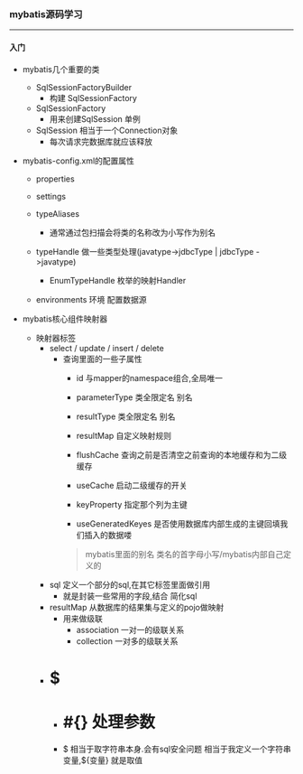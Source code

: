 
### mybatis源码学习
---

#### 入门
+ mybatis几个重要的类
	+ SqlSessionFactoryBuilder
		+ 构建 SqlSessionFactory
	+ SqlSessionFactory
		+ 用来创建SqlSession 单例
	+ SqlSession 相当于一个Connection对象
		+ 每次请求完数据库就应该释放

+ mybatis-config.xml的配置属性
	+ properties
	
	+ settings 
	+ typeAliases  
		+ 通常通过包扫描会将类的名称改为小写作为别名
	+ typeHandle 做一些类型处理(javatype->jdbcType | jdbcType ->javatype)
		+ EnumTypeHandle 枚举的映射Handler
	+ environments 环境 配置数据源
	
+ mybatis核心组件映射器
	+ 映射器标签
		+ select / update / insert / delete
			+ 查询里面的一些子属性
				+ id 与mapper的namespace组合,全局唯一
				+ parameterType  类全限定名  别名
				+ resultType     类全限定名  别名
				+ resultMap      自定义映射规则
				+ flushCache     查询之前是否清空之前查询的本地缓存和为二级缓存
				+ useCache       启动二级缓存的开关  
				
				+ keyProperty    指定那个列为主键
				+ useGeneratedKeyes   是否使用数据库内部生成的主键回填我们插入的数据喽
				> mybatis里面的别名 类名的首字母小写/mybatis内部自己定义的 
		+ sql 定义一个部分的sql,在其它标签里面做引用
			+ 就是封装一些常用的字段,结合<include refid=""/> 简化sql
		+ resultMap 从数据库的结果集与定义的pojo做映射
			+ 用来做级联
				+ association 一对一的级联关系
				+ collection  一对多的级联关系
		+ #  $
			+ # #{} 处理参数
			+ $ 相当于取字符串本身.会有sql安全问题 相当于我定义一个字符串变量,${变量} 就是取值


